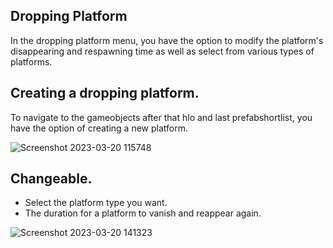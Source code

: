 ## Dropping Platform

In the dropping platform menu, you have the option to modify the platform's disappearing and respawning time as well as select from various types of platforms.

## Creating a dropping platform.

To navigate to the gameobjects after that hlo and last prefabshortlist, you have the option of creating a new platform.

![Screenshot 2023-03-20 115748](https://user-images.githubusercontent.com/90614327/226320195-82c1ea1f-1b8c-4bbf-995b-986142c7e410.png)

## Changeable.

* Select the platform type you want.
* The duration for a platform to vanish and reappear again.

![Screenshot 2023-03-20 141323](https://user-images.githubusercontent.com/90614327/226349444-11914b5a-6a5a-479e-ad38-e253c314d943.png)




